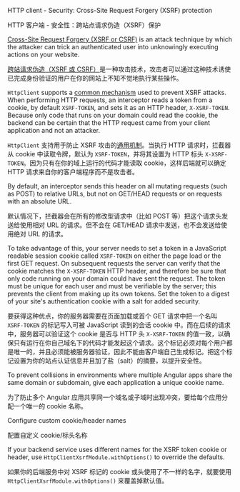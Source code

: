 HTTP client - Security: Cross-Site Request Forgery \(XSRF\) protection

HTTP 客户端 - 安全性：跨站点请求伪造（XSRF）保护

[Cross-Site Request Forgery \(XSRF or CSRF\)](https://en.wikipedia.org/wiki/Cross-site_request_forgery) is an attack technique by which the attacker can trick an authenticated user into unknowingly executing actions on your website.

[跨站请求伪造（XSRF 或 CSRF）](https://en.wikipedia.org/wiki/Cross-site_request_forgery)是一种攻击技术，攻击者可以通过这种技术诱使已完成身份验证的用户在你的网站上不知不觉地执行某些操作。

`HttpClient` supports a [common mechanism](https://en.wikipedia.org/wiki/Cross-site_request_forgery#Cookie-to-header_token) used to prevent XSRF attacks.
When performing HTTP requests, an interceptor reads a token from a cookie, by default `XSRF-TOKEN`, and sets it as an HTTP header, `X-XSRF-TOKEN`.
Because only code that runs on your domain could read the cookie, the backend can be certain that the HTTP request came from your client application and not an attacker.

`HttpClient` 支持用于防止 XSRF 攻击的[通用机制](https://en.wikipedia.org/wiki/Cross-site_request_forgery#Cookie-to-header_token)。当执行 HTTP 请求时，拦截器从 cookie 中读取令牌，默认为 `XSRF-TOKEN`，并将其设置为 HTTP 标头 `X-XSRF-TOKEN`。因为只有在你的域上运行的代码才能读取 cookie，这样后端就可以确定 HTTP 请求来自你的客户端程序而不是攻击者。

By default, an interceptor sends this header on all mutating requests \(such as POST\)
to relative URLs, but not on GET/HEAD requests or on requests with an absolute URL.

默认情况下，拦截器会在所有的修改型请求中（比如 POST 等）把这个请求头发送给使用相对 URL 的请求。但不会在 GET/HEAD 请求中发送，也不会发送给使用绝对 URL 的请求。

To take advantage of this, your server needs to set a token in a JavaScript readable session cookie called `XSRF-TOKEN` on either the page load or the first GET request.
On subsequent requests the server can verify that the cookie matches the `X-XSRF-TOKEN` HTTP header, and therefore be sure that only code running on your domain could have sent the request.
The token must be unique for each user and must be verifiable by the server; this prevents the client from making up its own tokens.
Set the token to a digest of your site's authentication cookie with a salt for added security.

要获得这种优点，你的服务器需要在页面加载或首个 GET 请求中把一个名叫 `XSRF-TOKEN` 的标记写入可被 JavaScript 读到的会话 cookie 中。而在后续的请求中，服务器可以验证这个 cookie 是否与 HTTP 头 `X-XSRF-TOKEN` 的值一致，以确保只有运行在你自己域名下的代码才能发起这个请求。这个标记必须对每个用户都是唯一的，并且必须能被服务器验证，因此不能由客户端自己生成标记。把这个标记设置为你的站点认证信息并且加了盐（salt）的摘要，以提升安全性。

To prevent collisions in environments where multiple Angular apps share the same domain or subdomain, give each application a unique cookie name.

为了防止多个 Angular 应用共享同一个域名或子域时出现冲突，要给每个应用分配一个唯一的 cookie 名称。

Configure custom cookie/header names

配置自定义 cookie/标头名称

If your backend service uses different names for the XSRF token cookie or header, use `HttpClientXsrfModule.withOptions()` to override the defaults.

如果你的后端服务中对 XSRF 标记的 cookie 或头使用了不一样的名字，就要使用 `HttpClientXsrfModule.withOptions()` 来覆盖掉默认值。

<a id="testing-requests"></a>